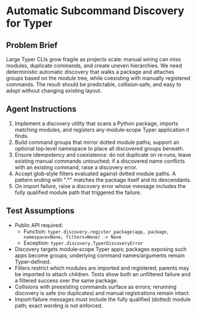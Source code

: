 # Automatic Subcommand Discovery for Typer

## Problem Brief
Large Typer CLIs grow fragile as projects scale: manual wiring can miss modules, duplicate commands, and create uneven hierarchies. We need deterministic automatic discovery that walks a package and attaches groups based on the module tree, while coexisting with manually registered commands. The result should be predictable, collision‑safe, and easy to adopt without changing existing layout.

## Agent Instructions
1) Implement a discovery utility that scans a Python package, imports matching modules, and registers any module‑scope Typer application it finds.
2) Build command groups that mirror dotted module paths; support an optional top‑level namespace to place all discovered groups beneath.
3) Ensure idempotency and coexistence: do not duplicate on re‑runs; leave existing manual commands untouched; if a discovered name conflicts with an existing command, raise a discovery error.
4) Accept glob‑style filters evaluated against dotted module paths. A pattern ending with ".*" matches the package itself and its descendants.
5) On import failure, raise a discovery error whose message includes the fully qualified module path that triggered the failure.

## Test Assumptions
- Public API required:
  - Function: `typer.discovery.register_package(app, package, namespace=None, filters=None) -> None`
  - Exception: `typer.discovery.TyperDiscoveryError`
- Discovery targets module‑scope Typer apps; packages exposing such apps become groups; underlying command names/arguments remain Typer‑defined.
- Filters restrict which modules are imported and registered; parents may be imported to attach children. Tests show both an unfiltered failure and a filtered success over the same package.
- Collisions with preexisting commands surface as errors; rerunning discovery is safe (no duplicates) and manual registrations remain intact.
- Import‑failure messages must include the fully qualified (dotted) module path; exact wording is not enforced.